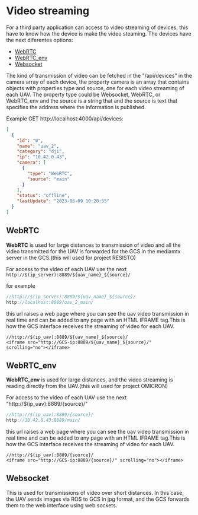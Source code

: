 # Video streaming

For a third party application can access to video streaming of devices, this have to know how the device is make the video steaming.
The devices have the next diferentes options:

- [WebRTC](#webrtc)
- [WebRTC_env](#webrtc_env)
- [Websocket](#websocket)

The kind of transmission of video can be fetched in the "/api/devices" in the camera array of each device, the property camera is an array that contains objects with properties type and source, one for each video streaming of each UAV. The property type could be Websocket, WebRTC, or WebRTC_env and the source is a string that and the source is text that specifies the address where the information is published.

Example GET http://localhost:4000/api/devices:

```json
[
  {
    "id": "0",
    "name": "uav_2",
    "category": "dji",
    "ip": "10.42.0.43",
    "camera": [
      {
        "type": "WebRTC",
        "source": "main"
      }
    ],
    "status": "offline",
    "lastUpdate": "2023-06-09 10:20:55"
  }
]
```

## WebRTC

**WebRTC** is used for large distances to transmission of video and all the video transmitted for the UAV is forwarded for the GCS in the mediamtx server in the GCS.(this will used for project RESISTO)

For access to the video of each UAV use the next `http://$(ip_server):8889/${uav_name}_${source}/ `

for example

```jsx
//http://$(ip_server):8889/${uav_name}_${source}/
http://localhost:8889/uav_2_main/
```

this url raises a web page where you can see the uav video transmission in real time and can be added to any page with an HTML IFRAME tag.This is how the GCS interface receives the streaming of video for each UAV.

```
//http://$(ip_uav):8889/${uav_name}_${source}/
<iframe src="http://GCS-ip:8889/${uav_name}_${source}/" scrolling="no"></iframe>
```

## WebRTC_env

**WebRTC_env** is used for large distances, and the video streaming is reading directly from the UAV.(this will used for project OMICRON)

For access to the video of each UAV use the next "http://$(ip_uav):8889/{source}/"

```jsx
//http://$(ip_uav):8889/{source}/
http://10.42.0.43:8889/main/
```

this url raises a web page where you can see the uav video transmission in real time and can be added to any page with an HTML IFRAME tag.This is how the GCS interface receives the streaming of video for each UAV.

```
//http://$(ip_uav):8889/{source}/
<iframe src="http://GCS-ip:8889/{source}/" scrolling="no"></iframe>
```

## Websocket

This is used for transmissions of video over short distances. In this case, the UAV sends images via ROS to GCS in jpg format, and the GCS forwards them to the web interface using web sockets.
